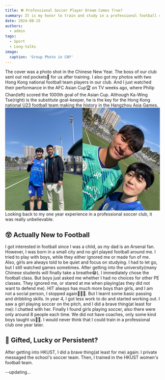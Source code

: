 ```yaml
---
title: ⚽️ Professional Soccer Player Dream Comes True?
summary: It is my honor to train and study in a professional football club!
date: 2024-08-15
authors:
  - admin
tags:
  - Sport
  - Long-talks
image:
  caption: 'Group Photo in CNY'
---
```


The cover was a photo shot in the Chinese New Year. The boss of our club sent out red pockets🧧 for us after training. I also got my photos with two Hong Kong national football team players in our club. And I just watched their performance in the AFC Asian Cup🏆 on TV weeks ago, where Philip Chan(left) scored the 1000th goal of the Asian Cup. Although Ka-Wing Tse(right) is the substitute goal-keeper, he is the key for the Hong Kong national U23 football team making the history in the Hangzhou Asia Games.
![Philip Chan(Left) and Ka-Wing Tse(right)](imgs/PhilipKWT.JPG)
Looking back to my one year experience in a professional soccer club, it was really unbelievable.

## 😲 Actually New to Football
I got interested in football since I was a child, as my dad is an Arsenal fan. However, I was born in a small city and no girl played football around me. I tried to play with boys, while they either ignored me or made fun of me. Also, girls are always told to be quiet and focus on studying. I had to let go, but I still watched games sometimes.
After getting into the university(many Chinese students will finally take a breathe😂), I immediately chose the football class. But boys just asked me whether I had no choices for other PE classes. They ignored me, or stared at me when playing(as they did not want to defend me). HIT always has much more boys than girls, and I am not a social person, I stopped again🤦🏻‍♀️. But I learnt some basic passing and dribbling skills.
In year 4, I got less work to do and started working out. I saw a girl playing soccer on the pitch, and I did a brave thing(at least for me): I chatted with her. Finally I found girls playing soccer, also there were only around 8 people each time. We did not have coaches, only some kind boys taught us🙏🏻.
I would never think that I could train in a professional club one year later.

## 🎁 Gifted, Lucky or Persistent?
After getting into HKUST, I did a brave thing(at least for me) again: I private messaged the school's soccer team. Then, I trained in the HKUST women's football team. 

--updating...